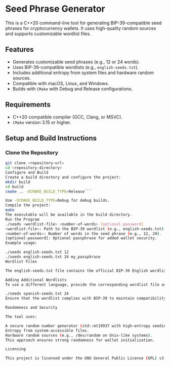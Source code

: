# Seed Phrase Generator

This is a C++20 command-line tool for generating BIP-39-compatible seed phrases for cryptocurrency wallets.
It uses high-quality random sources and supports customizable wordlist files.

## Features

- Generates customizable seed phrases (e.g., 12 or 24 words).
- Uses BIP-39-compatible wordlists (e.g., `english-seeds.txt`).
- Includes additional entropy from system files and hardware random sources.
- Compatible with macOS, Linux, and Windows.
- Builds with `CMake` with Debug and Release configurations.

## Requirements

- C++20 compatible compiler (GCC, Clang, or MSVC).
- `CMake` version 3.15 or higher.

## Setup and Build Instructions

### Clone the Repository

```bash
git clone <repository-url>
cd <repository-directory>
Configure and Build
Create a build directory and configure the project:
mkdir build
cd build
cmake .. -DCMAKE_BUILD_TYPE=Release```

Use -DCMAKE_BUILD_TYPE=Debug for debug builds.
Compile the project:
make
The executable will be available in the build directory.
Run the Program
./seeds <wordlist-file> <number-of-words> [optional-password]
<wordlist-file>: Path to the BIP-39 wordlist (e.g., english-seeds.txt).
<number-of-words>: Number of words in the seed phrase (e.g., 12, 24).
[optional-password]: Optional passphrase for added wallet security.
Example usage:

./seeds english-seeds.txt 12
./seeds english-seeds.txt 24 my_passphrase
Wordlist Files

The english-seeds.txt file contains the official BIP-39 English wordlist (2048 words). For multilingual support, download and use additional BIP-39-compatible wordlists (e.g., Spanish, French).

Adding Additional Wordlists
To use a different language, provide the corresponding wordlist file as the first argument:

./seeds spanish-seeds.txt 24
Ensure that the wordlist complies with BIP-39 to maintain compatibility with wallets.

Randomness and Security

The tool uses:

A secure random number generator (std::mt19937 with high-entropy seeding).
Entropy from system-accessible files.
Hardware random sources (e.g., /dev/random on Unix-like systems).
This approach ensures strong randomness for wallet initialization.

Licensing

This project is licensed under the GNU General Public License (GPL) v3.0. See the LICENSE file for details.


